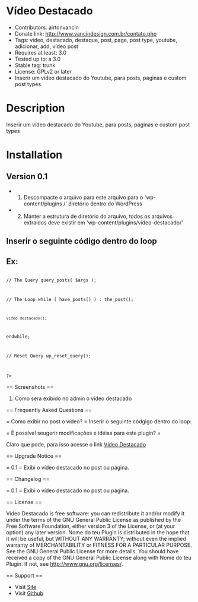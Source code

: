 Vídeo Destacado
===============

* Contributors: airtonvancin
* Donate link: http://www.vancindesign.com.br/contato.php
* Tags: video, destacado, destaque, post, page, post type, youtube, adicionar, add, vídeo post
* Requires at least: 3.0
* Tested up to: a 3.0
* Stable tag: trunk
* License: GPLv2 or later
* Inserir um vídeo destacado do Youtube, para posts, páginas e custom post types



Description
===========

Inserir um vídeo destacado do Youtube, para posts, páginas e custom post types



Installation
===========


Version 0.1
-----------
* 1. Descompacte o arquivo para este arquivo para o 'wp-content/plugins /' diretório dentro do WordPress
* 2. Manter a estrutura de diretório do arquivo, todos os arquivos extraídos deve existir em 'wp-content/plugins/video-destacado/'


Inserir o seguinte código dentro do loop
----------------------------------------

<code><?php video_destacado(); ?></code>

Ex: 
---
<code>
<?php

// The Query
query_posts( $args );

// The Loop
while ( have_posts() ) : the_post();
	
	video_destacado();

endwhile;

// Reset Query
wp_reset_query();

?>
</code>


== Screenshots ==

1. Como sera exibido no admin o vídeo destacado



== Frequently Asked Questions ==

= Como exibir no post o vídeo? =
Inserir o seguinte códgigo dentro do loop:
<code><?php video_destacado(); ?></code>

= É possível seugerir modificações e idéias para este plugin? =

Claro que pode, para isso acesse o link [Vídeo Destacado](htttp://www.vancindesign.com.br/contato)




== Upgrade Notice ==

= 0.1 =
Exibi o vídeo destacado no post ou página.



== Changelog ==

= 0.1 =
Exibi o vídeo destacado no post ou página.




== License ==

Vídeo Destacado is free software: you can redistribute it and/or modify it under the terms of the GNU General Public License as published
by the Free Software Foundation, either version 3 of the License, or (at your option) any later version.
Nome do teu Plugin is distributed in the hope that it will be useful, but WITHOUT ANY WARRANTY; without even the implied warranty of
MERCHANTABILITY or FITNESS FOR A PARTICULAR PURPOSE. See the GNU General Public License for more details.
You should have received a copy of the GNU General Public License along with Nome do teu Plugin. If not, see <http://www.gnu.org/licenses/>.

== Support ==

* Visit [Site](http://www.vancindesign.com.br/contatos.php)
* Visit [Github](https://github.com/airton/video-destacado)